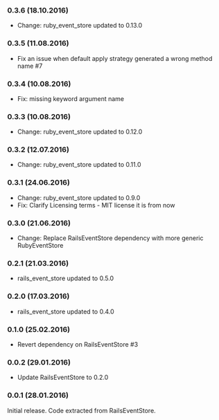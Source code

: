 ### 0.3.6 (18.10.2016)

* Change: ruby_event_store updated to 0.13.0

### 0.3.5 (11.08.2016)

* Fix an issue when default apply strategy generated a wrong method name #7

### 0.3.4 (10.08.2016)

* Fix: missing keyword argument name

### 0.3.3 (10.08.2016)

* Change: ruby_event_store updated to 0.12.0

### 0.3.2 (12.07.2016)

* Change: ruby_event_store updated to 0.11.0

### 0.3.1 (24.06.2016)

* Change: ruby_event_store updated to 0.9.0
* Fix: Clarify Licensing terms - MIT license it is from now

### 0.3.0 (21.06.2016)

* Change: Replace RailsEventStore dependency with more generic RubyEventStore

### 0.2.1 (21.03.2016)

* rails_event_store updated to 0.5.0

### 0.2.0 (17.03.2016)

* rails_event_store updated to 0.4.0

### 0.1.0 (25.02.2016)

* Revert dependency on RailsEventStore #3

### 0.0.2 (29.01.2016)

* Update RailsEventStore to 0.2.0

### 0.0.1 (28.01.2016)

Initial release. Code extracted from RailsEventStore.
